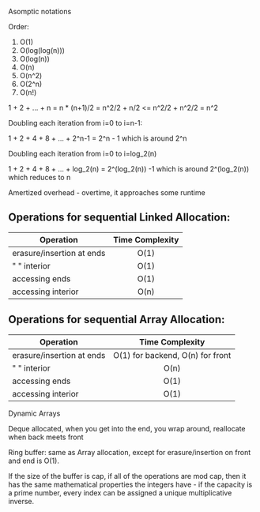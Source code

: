 Asomptic notations

Order:
1. O(1)
2. O(log(log(n)))
3. O(log(n))
4. O(n)
5. O(n^2)
6. O(2^n)
7. O(n!)

1 + 2 + ... + n = n * (n+1)/2 = n^2/2 + n/2 <= n^2/2 + n^2/2 = n^2

Doubling each iteration from i=0 to i=n-1:

1 + 2 + 4 + 8 + ... + 2^n-1 = 2^n - 1 which is around 2^n


Doubling each iteration from i=0 to i=log_2(n)

1 + 2 + 4 + 8 + ... + log_2(n) = 2^(log_2(n)) -1 which is around 2^(log_2(n)) which reduces to n

Amertized overhead - overtime, it approaches some
runtime

Operations for sequential Linked Allocation:
--------------------------------------------
|Operation       |            Time Complexity|
|---------------|:-------------------------:|
|erasure/insertion at ends|   O(1)|
|"               " interior|  O(1)|
|accessing ends            |  O(1)|
|accessing interior        |  O(n)|


Operations for sequential Array Allocation:
--------------------------------------------
|Operation       |            Time Complexity|
|---------------|:-------------------------:|
|erasure/insertion at ends|   O(1) for backend, O(n) for front|
|"               " interior|  O(n)|
|accessing ends            |  O(1)|
|accessing interior        |  O(1)|


Dynamic Arrays

Deque allocated, when you get into the end, you 
wrap around, reallocate when back meets front

Ring buffer: same as Array allocation, except 
for erasure/insertion on front and end is O(1).

If the size of the buffer is cap, if all of the
operations are mod cap, then it has the same 
mathematical properties the integers have - if
the capacity is a prime number, every index 
can be assigned a unique multiplicative inverse.



